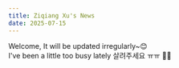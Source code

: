 ```yaml
---
title: Ziqiang Xu's News
date: 2025-07-15
---
```


Welcome, It will be updated irregularly~😊<br>
I've been a little too busy lately 살려주세요 ㅠㅠ 🤹‍♀️